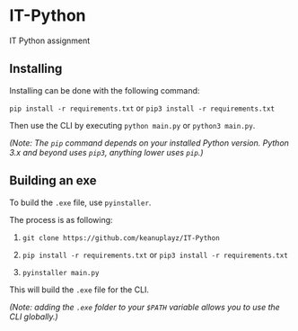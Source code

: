 
# IT-Python

IT Python assignment

## Installing

Installing can be done with the following command:

```pip install -r requirements.txt``` or ```pip3 install -r requirements.txt```

Then use the CLI by executing `python main.py` or `python3 main.py`.

*(Note: The `pip` command depends on your installed Python version. Python 3.x and beyond uses `pip3`, anything lower uses `pip`.)*

## Building an exe

To build the `.exe` file, use `pyinstaller`.

The process is as following:

1. ```git clone https://github.com/keanuplayz/IT-Python```

2. ```pip install -r requirements.txt``` or ```pip3 install -r requirements.txt```

3. ```pyinstaller main.py```

This will build the `.exe` file for the CLI.

*(Note: adding the `.exe` folder to your `$PATH` variable allows you to use the CLI globally.)*
